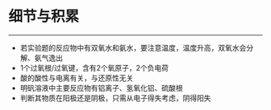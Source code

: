 ﻿# 细节与积累

---

- 若实验题的反应物中有双氧水和氨水，要注意温度，温度升高，双氧水会分解、氨气逸出
- 1个过氧根/过氧键，含有2个氧原子，2个负电荷
- 酸的酸性与电离有关，与还原性无关
- 明矾溶液中主要反应物有铝离子、氢氧化铝、硫酸根
- 判断其物质在阳极还是阴极，只需从电子得失考虑，阴得阳失

